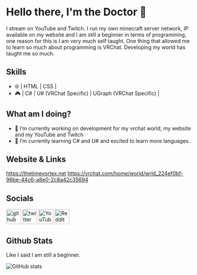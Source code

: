 # Hello there, I'm the Doctor 👋

I stream on YouTube and Twitch. I run my own minecraft server network, IP available on my website and I am still a beginner in terms of programming, one reason for this is I am very much self taught. One thing that allowed me to learn so much about programming is VRChat. Developing my world has taught me so much.

## Skills
- 🌐 | HTML | CSS |
- 🎮 | C# | U# (VRChat Specific) | UGraph (VRChat Specific) |
## What am I doing?
- 🔭 I’m currently working on development for my vrchat world, my website and my YouTube and Twitch 
- 🌱 I’m currently learning C# and U# and excited to learn more languages.

## Website & Links
https://thetimevortex.net
https://vrchat.com/home/world/wrld_224ef0bf-96be-44c6-a8e0-2c8a42c35694

## Socials

[<img src='https://cdn.jsdelivr.net/npm/simple-icons@3.0.1/icons/github.svg' alt='github' height='40'>](https://github.com/TheDoctor121027)  [<img src='https://cdn.jsdelivr.net/npm/simple-icons@3.0.1/icons/twitter.svg' alt='twitter' height='40'>](https://twitter.com/@TheDoctorTTV)  [<img src='https://cdn.jsdelivr.net/npm/simple-icons@3.0.1/icons/youtube.svg' alt='YouTube' height='40'>](https://www.youtube.com/channel/@thedoctorttv)  [<img src='https://cdn.jsdelivr.net/npm/simple-icons@3.0.1/icons/reddit.svg' alt='Reddit' height='40'>](https://www.reddit.com/user/TheDoctor_121027)  

## Github Stats
Like I said I am still a beginner.

![GitHub stats](https://github-readme-stats.vercel.app/api?username=TheDoctor121027&show_icons=true)  


